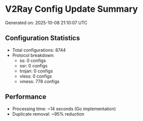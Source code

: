 # V2Ray Config Update Summary
Generated on: 2025-10-08 21:10:07 UTC

## Configuration Statistics
- Total configurations: 8744
- Protocol breakdown:
  - ss: 0 configs
  - ssr: 0 configs
  - trojan: 0 configs
  - vless: 0 configs
  - vmess: 778 configs

## Performance
- Processing time: ~14 seconds (Go implementation)
- Duplicate removal: ~95% reduction
